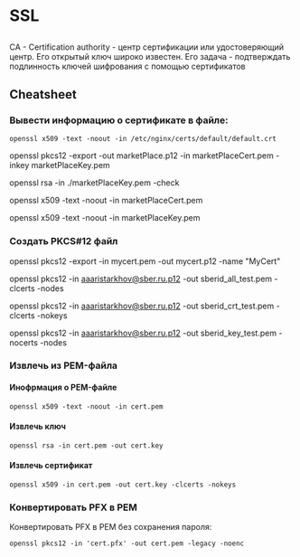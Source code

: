 # SSL

##

CA - Certification authority - центр сертификации или удостоверяющий центр. Его открытый ключ широко известен. Его задача - подтверждать подлинность ключей шифрования с помощью сертификатов

## Cheatsheet

### Вывести информацию о сертификате в файле:

```shell
openssl x509 -text -noout -in /etc/nginx/certs/default/default.crt
```

openssl pkcs12 -export -out marketPlace.p12 -in marketPlaceCert.pem -inkey marketPlaceKey.pem

openssl rsa -in ./marketPlaceKey.pem -check

openssl x509 -text -noout -in  marketPlaceCert.pem

openssl x509 -text -noout -in  marketPlaceKey.pem


### Создать PKCS#12 файл

openssl pkcs12 -export -in mycert.pem -out mycert.p12 -name "MyCert"

openssl pkcs12 -in aaaristarkhov@sber.ru.p12 -out sberid_all_test.pem -clcerts -nodes

openssl pkcs12 -in aaaristarkhov@sber.ru.p12 -out sberid_crt_test.pem -clcerts -nokeys

openssl pkcs12 -in aaaristarkhov@sber.ru.p12 -out sberid_key_test.pem -nocerts -nodes

### Извлечь из PEM-файла

#### Инофрмация о PEM-файле

```
openssl x509 -text -noout -in cert.pem
```

#### Извлечь ключ
```
openssl rsa -in cert.pem -out cert.key
```

#### Извлечь сертификат

```
openssl x509 -in cert.pem -out cert.key -clcerts -nokeys
```

### Конвертировать PFX в PEM

Конвертировать PFX в PEM без сохранения пароля:

```
openssl pkcs12 -in 'cert.pfx' -out cert.pem -legacy -noenc
```
